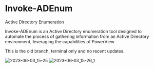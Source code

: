 # Invoke-ADEnum
Active Directory Enumeration

Invoke-ADEnum is an Active Directory enumeration tool designed to automate the process of gathering information from an Active Directory environment, leveraging the capabilities of PowerView

This is the old branch, terminal only and no recent updates.

![2023-06-03_15-25](https://github.com/Leo4j/Invoke-ADEnum/assets/61951374/062e0c9c-aa06-4170-b4b5-1b0148bb6c0d)
![2023-06-03_15-26_1](https://github.com/Leo4j/Invoke-ADEnum/assets/61951374/a0e78a2b-8b75-4bab-ad6a-3ae9a20fc98c)
